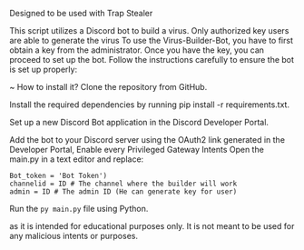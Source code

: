 Designed to be used with Trap Stealer


This script utilizes a Discord bot to build a virus. Only authorized key users are able to generate the virus
To use the Virus-Builder-Bot, you have to first obtain a key from the administrator. Once you have the key, you can proceed to set up the bot. Follow the instructions carefully to ensure the bot is set up properly:

~ How to install it?
Clone the repository from GitHub.

Install the required dependencies by running pip install -r requirements.txt.

Set up a new Discord Bot application in the Discord Developer Portal.

Add the bot to your Discord server using the OAuth2 link generated in the Developer Portal, Enable every Privileged Gateway Intents
Open the main.py in a text editor and replace:

```
Bot_token = 'Bot Token')
channelid = ID # The channel where the builder will work
admin = ID # The admin ID (He can generate key for user)
```
Run the ```py main.py``` file using Python.

as it is intended for educational purposes only. It is not meant to be used for any malicious intents or purposes.
